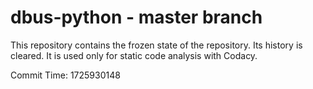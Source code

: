 # dbus-python - master branch

This repository contains the frozen state of the repository.
Its history is cleared. It is used only for static code
analysis with Codacy.

Commit Time: 1725930148